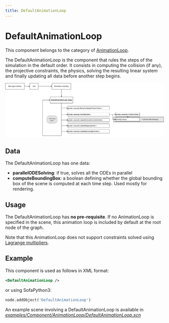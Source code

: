 ```yaml
---
title: DefaultAnimationLoop
---
```


DefaultAnimationLoop
====================

This component belongs to the category of [AnimationLoop](../../simulation-principles/animation-loop/).

The DefaultAnimationLoop is the component that rules the steps of the simulation in the default order. It consists in computing the collision (if any), the projective constraints, the physics, solving the resulting linear system and finally updating all data before another step begins.

<a href="https://github.com/sofa-framework/doc/blob/master/images/animationloop/DefaultAnimationLoop.png?raw=true"><img src="https://github.com/sofa-framework/doc/blob/master/images/animationloop/DefaultAnimationLoop.png?raw=true" title="Flow diagram for a DefaultAnimationLoop"/></a>


Data
----

The DefaultAnimationLoop has one data:

- **parallelODESolving**: if true, solves all the ODEs in parallel
- **computeBoundingBox**: a boolean defining whether the global bounding box of the scene is computed at each time step. Used mostly for rendering.


Usage
-----

The DefaultAnimationLoop has **no pre-requisite**. If no AnimationLoop is specified in the scene, this animation loop is included by default at the root node of the graph.

Note that this AnimationLoop does not support constraints solved using [Lagrange multipliers](../../simulation-principles/constraint/lagrange-constraint/).


Example
-------

This component is used as follows in XML format:

``` xml
<DefaultAnimationLoop />
```

or using SofaPython3:

``` python
node.addObject('DefaultAnimationLoop')
```

An example scene involving a DefaultAnimationLoop is available in [*examples/Component/AnimationLoop/DefaultAnimationLoop.scn*](https://github.com/sofa-framework/sofa/blob/master/examples/Component/AnimationLoop/DefaultAnimationLoop.scn)
